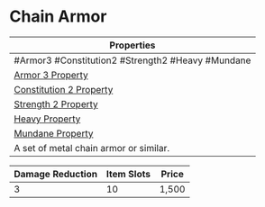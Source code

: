 # Chain Armor

|Properties|
|----------|
|\#Armor3 #Constitution2 #Strength2 #Heavy #Mundane|
|[Armor 3 Property](../Armor%20Properties/Armor%20X%20Property.md)|
|[Constitution 2 Property](../Armor%20Properties/Constitution%20X%20Property.md)|
|[Strength 2 Property](../Armor%20Properties/Strength%20X%20Property.md)|
|[Heavy Property](../Armor%20Properties/Heavy%20Property.md)|
|[Mundane Property](../../../Material%20Properties/Mundane%20Property.md)|
|A set of metal chain armor or similar.|

|Damage Reduction|Item Slots|Price|
|----------------|----------|-----|
|3|10|1,500|
